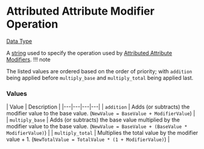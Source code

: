 # Attributed Attribute Modifier Operation
[Data Type](../data_types.md)

A [string](string.md) used to specify the operation used by [Attributed Attribute Modifiers](attributed_attribute_modifier.md).
!!! note
    
  The listed values are ordered based on the order of priority; with `addition` being applied before `multiply_base` and `multiply_total` being applied last.
### Values

 | Value | Description | 
|---|---|---|---|
 | `addition` | Adds (or subtracts) the modifier value to the base value. (`NewValue = BaseValue + ModifierValue`) | 
 | `multiply_base` | Adds (or subtracts) the base value multiplied by the modifier value to the base value. (`NewValue = BaseValue + (BaseValue * ModifierValue)`) | 
 | `multiply_total` | Multiplies the total value by the modifier value + 1. (`NewTotalValue = TotalValue * (1 + ModifierValue)`) | 

